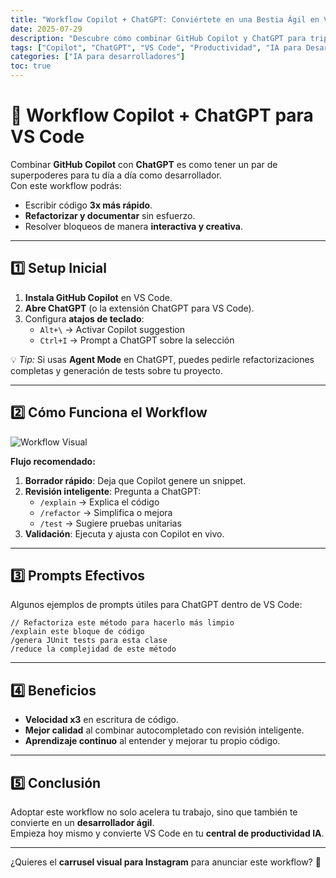 ```yaml
---
title: "Workflow Copilot + ChatGPT: Conviértete en una Bestia Ágil en VS Code"
date: 2025-07-29
description: "Descubre cómo combinar GitHub Copilot y ChatGPT para triplicar tu velocidad de desarrollo en VS Code con un flujo de trabajo ágil y profesional."
tags: ["Copilot", "ChatGPT", "VS Code", "Productividad", "IA para Desarrolladores"]
categories: ["IA para desarrolladores"]
toc: true
---
```


# 🚀 Workflow Copilot + ChatGPT para VS Code

Combinar **GitHub Copilot** con **ChatGPT** es como tener un par de superpoderes para tu día a día como desarrollador.  
Con este workflow podrás:

- Escribir código **3x más rápido**.
- **Refactorizar y documentar** sin esfuerzo.
- Resolver bloqueos de manera **interactiva y creativa**.

---

## 1️⃣ Setup Inicial

1. **Instala GitHub Copilot** en VS Code.
2. **Abre ChatGPT** (o la extensión ChatGPT para VS Code).
3. Configura **atajos de teclado**:
   - `Alt+\` → Activar Copilot suggestion
   - `Ctrl+I` → Prompt a ChatGPT sobre la selección

💡 *Tip:* Si usas **Agent Mode** en ChatGPT, puedes pedirle refactorizaciones completas y generación de tests sobre tu proyecto.

---

## 2️⃣ Cómo Funciona el Workflow

![Workflow Visual](/images/workflow-copilot-chatgpt.png)

**Flujo recomendado:**

1. **Borrador rápido**: Deja que Copilot genere un snippet.
2. **Revisión inteligente**: Pregunta a ChatGPT:
   - `/explain` → Explica el código
   - `/refactor` → Simplifica o mejora
   - `/test` → Sugiere pruebas unitarias
3. **Validación**: Ejecuta y ajusta con Copilot en vivo.

---

## 3️⃣ Prompts Efectivos

Algunos ejemplos de prompts útiles para ChatGPT dentro de VS Code:

```plaintext
// Refactoriza este método para hacerlo más limpio
/explain este bloque de código
/genera JUnit tests para esta clase
/reduce la complejidad de este método
```

---

## 4️⃣ Beneficios

- **Velocidad x3** en escritura de código.
- **Mejor calidad** al combinar autocompletado con revisión inteligente.
- **Aprendizaje continuo** al entender y mejorar tu propio código.

---

## 5️⃣ Conclusión

Adoptar este workflow no solo acelera tu trabajo, sino que también te convierte en un **desarrollador ágil**.  
Empieza hoy mismo y convierte VS Code en tu **central de productividad IA**.

---

¿Quieres el **carrusel visual para Instagram** para anunciar este workflow? 🚀
